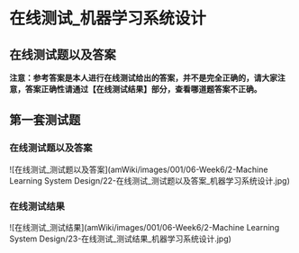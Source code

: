# 在线测试_机器学习系统设计
## 在线测试题以及答案
**注意：参考答案是本人进行在线测试给出的答案，并不是完全正确的，请大家注意，答案正确性请通过【在线测试结果】部分，查看哪道题答案不正确。**  
## 第一套测试题
### 在线测试题以及答案
![在线测试_测试题以及答案](amWiki/images/001/06-Week6/2-Machine Learning System Design/22-在线测试_测试题以及答案_机器学习系统设计.jpg)  
### 在线测试结果
![在线测试_测试结果](amWiki/images/001/06-Week6/2-Machine Learning System Design/23-在线测试_测试结果_机器学习系统设计.jpg)  

